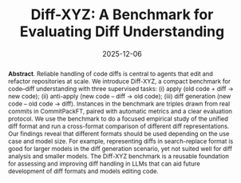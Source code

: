 ---
title: "Diff-XYZ: A Benchmark for Evaluating Diff Understanding"
authors: '<i>Evgeniy Glukhov, Michele Conti, Egor Bogomolov, Yaroslav Golubev, and Alex Bezzubov</i>'
status: "accepted"
collection: publications
permalink: /publications/2025-12-06-diff-xyz
date: 2025-12-06
venue: "<b>DL4Code'25</b>"
counter_id: 'C39'
pdf: 'https://arxiv.org/abs/2510.12487'
data: 'https://huggingface.co/datasets/JetBrains-Research/diff-xyz'
level: 'Workshop'
abstract: "<p><b>Abstract</b>. Reliable handling of code diffs is central to agents that edit and refactor repositories at scale. We introduce Diff-XYZ, a compact benchmark for code–diff understanding with three supervised tasks: (i) apply (old code + diff → new code); (ii) anti-apply (new code – diff → old code); (iii) diff generation (new code – old code →  diff). Instances in the benchmark are triples <old code, new code, diff> drawn from real commits in CommitPackFT, paired with automatic metrics and a clear evaluation protocol. We use the benchmark to do a focused empirical study of the unified diff format and run a cross-format comparison of different diff representations. Our findings reveal that different formats should be used depending on the use case and model size. For example, representing diffs in search-replace format is good for larger models in the diff generation scenario, yet not suited well for diff analysis and smaller models. The Diff-XYZ benchmark is a reusable foundation for assessing and improving diff handling in LLMs that can aid future development of diff formats and models editing code.</p>"
---